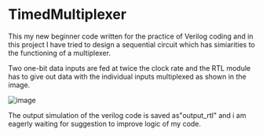 # TimedMultiplexer
 This my new beginner code written for the practice of Verilog coding and in this project I have tried to design a sequential circuit which has simiarities to the functioning of a multiplexer.

  Two one-bit data inputs are fed at twice the clock rate and the RTL module has to give out data with the individual inputs multiplexed as shown in the image.
     
![image](https://user-images.githubusercontent.com/79787892/223920911-a45b3d8f-289d-40a8-8071-ef82c43d6f2b.png)

The output simulation of the verilog code is saved as"output_rtl" and i am eagerly waiting for suggestion to improve logic of my code.
